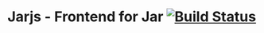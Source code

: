 # Jarjs - Frontend for Jar [![Build Status](https://travis-ci.org/jar-app/jarjs.svg?branch=master)](https://travis-ci.org/jar-app/jarjs)